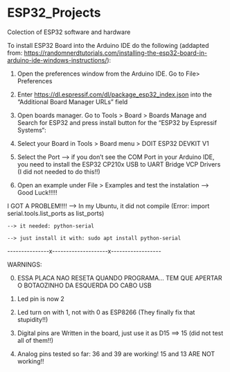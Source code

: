 # ESP32_Projects
Colection of ESP32 software and hardware

To install ESP32 Board into the Arduino IDE do the following (addapted from: https://randomnerdtutorials.com/installing-the-esp32-board-in-arduino-ide-windows-instructions/):

1) Open the preferences window from the Arduino IDE. Go to File> Preferences

2) Enter https://dl.espressif.com/dl/package_esp32_index.json into the “Additional Board Manager URLs” field

3) Open boards manager. Go to Tools > Board > Boards Manage and Search for ESP32 and press install button for the “ESP32 by Espressif Systems“:

4) Select your Board in Tools > Board menu > DOIT ESP32 DEVKIT V1

5) Select the Port
--> if you don’t see the COM Port in your Arduino IDE, you need to install the ESP32 CP210x USB to UART Bridge VCP Drivers (I did not needed to do this!!)

6) Open an example under File > Examples and test the instalation --> Good Luck!!!!!

I GOT A PROBLEM!!!! --> In my Ubuntu, it did not compile (Error: import serial.tools.list_ports as list_ports)

    --> it needed: python-serial

    --> just install it with: sudo apt install python-serial

---------------x--------------------x------------------

WARNINGS:

0) ESSA PLACA NAO RESETA QUANDO PROGRAMA... TEM QUE APERTAR O BOTAOZINHO DA ESQUERDA DO CABO USB

1) Led pin is now 2

2) Led turn on with 1, not with 0 as ESP8266 (They finally fix that stupidity!!)

3) Digital pins are Written in the board, just use it as D15 ==> 15 (did not test all of them!!)

4) Analog pins  tested so far: 36 and 39 are working!  15 and 13 ARE NOT working!!

